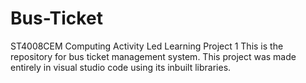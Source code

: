 # Bus-Ticket
ST4008CEM Computing Activity Led Learning Project 1
This is the repository for bus ticket management system. This project was made entirely in visual studio code using its inbuilt libraries.
